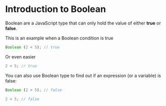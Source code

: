 # Introduction to Boolean

Boolean are a JavaScript type that can only hold the value of either **true** or **false**. 

This is an example when a Boolean condition is true

```javascript
Boolean (2 < 5); // true
```

Or even easier

```javascript
2 < 5; // true
```
You can also use Boolean type to find out if an expression (or a variable) is false:

```javascript
Boolean (2 > 5); // false
```
```javascript
2 < 5; // false
```
